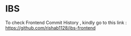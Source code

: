 # IBS
To check Frontend Commit History , kindly go to this link : https://github.com/rishab1128/ibs-frontend
